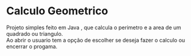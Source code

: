 # Calculo Geometrico
Projeto simples feito em Java , que calcula o perimetro e a area de um quadrado ou triangulo.  
Ao abrir o usuario tem a opção de escolher se deseja fazer o calculo ou encerrar o progama.   

